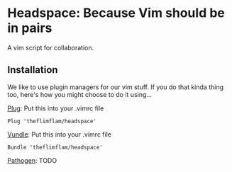 # Headspace: Because Vim should be in pairs

A vim script for collaboration.

## Installation

We like to use plugin managers for our vim stuff. If you do that kinda thing
too, here's how you might choose to do it using...

[Plug](https://github.com/junegunn/vim-plug): Put this into your .vimrc file

```vim
Plug 'theflimflam/headspace'
```

[Vundle](https://github.com/VundleVim/Vundle.vim): Put this into your .vimrc file

```vim
Bundle 'theflimflam/headspace'
```

[Pathogen](https://github.com/tpope/vim-pathogen): TODO


